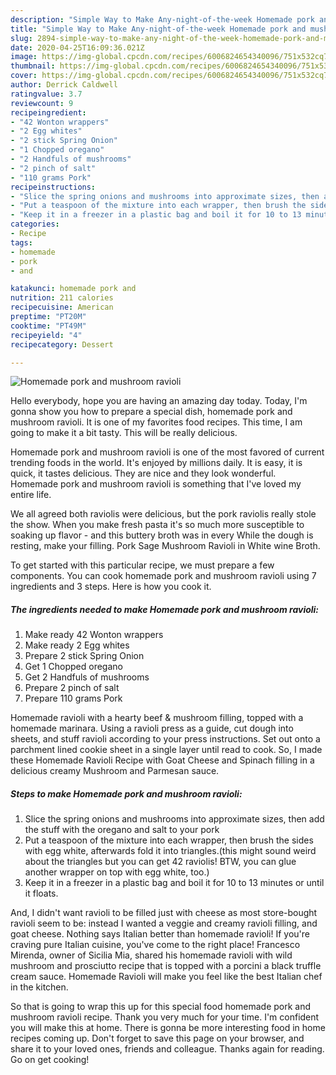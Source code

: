 ```yaml
---
description: "Simple Way to Make Any-night-of-the-week Homemade pork and mushroom ravioli"
title: "Simple Way to Make Any-night-of-the-week Homemade pork and mushroom ravioli"
slug: 2894-simple-way-to-make-any-night-of-the-week-homemade-pork-and-mushroom-ravioli
date: 2020-04-25T16:09:36.021Z
image: https://img-global.cpcdn.com/recipes/6006824654340096/751x532cq70/homemade-pork-and-mushroom-ravioli-recipe-main-photo.jpg
thumbnail: https://img-global.cpcdn.com/recipes/6006824654340096/751x532cq70/homemade-pork-and-mushroom-ravioli-recipe-main-photo.jpg
cover: https://img-global.cpcdn.com/recipes/6006824654340096/751x532cq70/homemade-pork-and-mushroom-ravioli-recipe-main-photo.jpg
author: Derrick Caldwell
ratingvalue: 3.7
reviewcount: 9
recipeingredient:
- "42 Wonton wrappers"
- "2 Egg whites"
- "2 stick Spring Onion"
- "1 Chopped oregano"
- "2 Handfuls of mushrooms"
- "2 pinch of salt"
- "110 grams Pork"
recipeinstructions:
- "Slice the spring onions and mushrooms into approximate sizes, then add the stuff with the oregano and salt to your pork"
- "Put a teaspoon of the mixture into each wrapper, then brush the sides with egg white, afterwards fold it into triangles.(this might sound weird about the triangles but you can get 42 raviolis! BTW, you can glue another wrapper on top with egg white, too.)"
- "Keep it in a freezer in a plastic bag and boil it for 10 to 13 minutes or until it floats."
categories:
- Recipe
tags:
- homemade
- pork
- and

katakunci: homemade pork and 
nutrition: 211 calories
recipecuisine: American
preptime: "PT20M"
cooktime: "PT49M"
recipeyield: "4"
recipecategory: Dessert

---
```



![Homemade pork and mushroom ravioli](https://img-global.cpcdn.com/recipes/6006824654340096/751x532cq70/homemade-pork-and-mushroom-ravioli-recipe-main-photo.jpg)

Hello everybody, hope you are having an amazing day today. Today, I'm gonna show you how to prepare a special dish, homemade pork and mushroom ravioli. It is one of my favorites food recipes. This time, I am going to make it a bit tasty. This will be really delicious.

Homemade pork and mushroom ravioli is one of the most favored of current trending foods in the world. It's enjoyed by millions daily. It is easy, it is quick, it tastes delicious. They are nice and they look wonderful. Homemade pork and mushroom ravioli is something that I've loved my entire life.

We all agreed both raviolis were delicious, but the pork raviolis really stole the show. When you make fresh pasta it&#39;s so much more susceptible to soaking up flavor - and this buttery broth was in every While the dough is resting, make your filling. Pork Sage Mushroom Ravioli in White wine Broth.


To get started with this particular recipe, we must prepare a few components. You can cook homemade pork and mushroom ravioli using 7 ingredients and 3 steps. Here is how you cook it.

<!--inarticleads1-->

##### The ingredients needed to make Homemade pork and mushroom ravioli:

1. Make ready 42 Wonton wrappers
1. Make ready 2 Egg whites
1. Prepare 2 stick Spring Onion
1. Get 1 Chopped oregano
1. Get 2 Handfuls of mushrooms
1. Prepare 2 pinch of salt
1. Prepare 110 grams Pork


Homemade ravioli with a hearty beef &amp; mushroom filling, topped with a homemade marinara. Using a ravioli press as a guide, cut dough into sheets, and stuff ravioli according to your press instructions. Set out onto a parchment lined cookie sheet in a single layer until read to cook. So, I made these Homemade Ravioli Recipe with Goat Cheese and Spinach filling in a delicious creamy Mushroom and Parmesan sauce. 

<!--inarticleads2-->

##### Steps to make Homemade pork and mushroom ravioli:

1. Slice the spring onions and mushrooms into approximate sizes, then add the stuff with the oregano and salt to your pork
1. Put a teaspoon of the mixture into each wrapper, then brush the sides with egg white, afterwards fold it into triangles.(this might sound weird about the triangles but you can get 42 raviolis! BTW, you can glue another wrapper on top with egg white, too.)
1. Keep it in a freezer in a plastic bag and boil it for 10 to 13 minutes or until it floats.


And, I didn&#39;t want ravioli to be filled just with cheese as most store-bought ravioli seem to be: instead I wanted a veggie and creamy ravioli filling, and goat cheese. Nothing says Italian better than homemade ravioli! If you&#39;re craving pure Italian cuisine, you&#39;ve come to the right place! Francesco Mirenda, owner of Sicilia Mia, shared his homemade ravioli with wild mushroom and prosciutto recipe that is topped with a porcini a black truffle cream sauce. Homemade Ravioli will make you feel like the best Italian chef in the kitchen. 

So that is going to wrap this up for this special food homemade pork and mushroom ravioli recipe. Thank you very much for your time. I'm confident you will make this at home. There is gonna be more interesting food in home recipes coming up. Don't forget to save this page on your browser, and share it to your loved ones, friends and colleague. Thanks again for reading. Go on get cooking!

